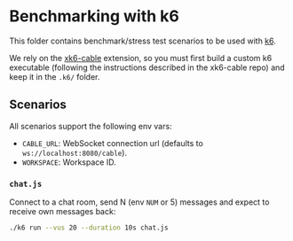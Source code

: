 # Benchmarking with k6

This folder contains benchmark/stress test scenarios to be used with [k6][].

We rely on the [xk6-cable][] extension, so you must first build a custom k6 executable (following the instructions described in the xk6-cable repo) and keep it in the `.k6/` folder.

## Scenarios

All scenarios support the following env vars:

- `CABLE_URL`: WebSocket connection url (defaults to `ws://localhost:8080/cable`).
- `WORKSPACE`: Workspace ID.

### `chat.js`

Connect to a chat room, send N (env `NUM` or 5) messages and expect to receive own messages back:

```sh
./k6 run --vus 20 --duration 10s chat.js
```

[k6]: https://k6.io
[xk6-cable]: https://github.com/anycable/xk6-cable
